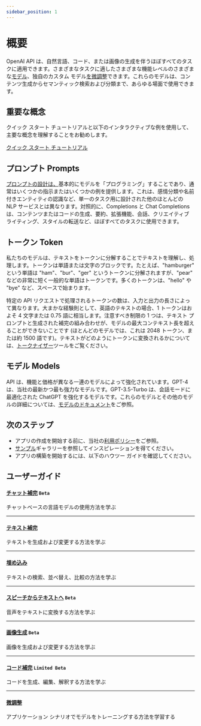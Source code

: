 ```yaml
---
sidebar_position: 1
---
```


# 概要

OpenAI API は、自然言語、コード、または画像の生成を伴うほぼすべてのタスクに適用できます。さまざまなタスクに適したさまざまな機能レベルのさまざまな[モデル](https://openai.xiniushu.com/docs/models)、独自のカスタム モデル[を微調整](https://openai.xiniushu.com/docs/guides/fine-tuning)できます。これらのモデルは、コンテンツ生成からセマンティック検索および分類まで、あらゆる場面で使用できます。

## 重要な概念

クイック スタート チュートリアルと以下のインタラクティブな例を使用して、主要な概念を理解することをお勧めします。

[クイック スタート チュートリアル](https://openai.xiniushu.com/docs/quickstart)

## プロンプト Prompts

[プロンプトの設計は、](https://openai.xiniushu.com/docs/guides/completion#prompt-design)基本的にモデルを「プログラミング」することであり、通常はいくつかの指示またはいくつかの例を提供します。これは、感情分類や名前付きエンティティの認識など、単一のタスク用に設計された他のほとんどの NLP サービスとは異なります。対照的に、Completions と Chat Completions は、コンテンツまたはコードの生成、要約、拡張機能、会話、クリエイティブ ライティング、スタイルの転送など、ほぼすべてのタスクに使用できます。

## トークン Token

私たちのモデルは、テキストをトークンに分解することでテキストを理解し、処理します。トークンは単語または文字のブロックです。たとえば、"hamburger" という単語は "ham"、"bur"、"ger" というトークンに分解されますが、"pear" などの非常に短く一般的な単語はトークンです。多くのトークンは、"hello" や "bye" など、スペースで始まります。

特定の API リクエストで処理されるトークンの数は、入力と出力の長さによって異なります。大まかな経験則として、英語のテキストの場合、1 トークンはおよそ 4 文字または 0.75 語に相当します。注意すべき制限の 1 つは、テキスト プロンプトと生成された補完の組み合わせが、モデルの最大コンテキスト長を超えることができないことです (ほとんどのモデルでは、これは 2048 トークン、または約 1500 語です)。テキストがどのようにトークンに変換されるかについては、[トークナイザー](https://platform.openai.com/tokenizer)ツールをご覧ください。

## モデル Models

API は、機能と価格が異なる一連のモデルによって強化されています。GPT-4 は、当社の最新かつ最も強力なモデルです。GPT-3.5-Turbo は、会話モードに最適化された ChatGPT を強化するモデルです。これらのモデルとその他のモデルの詳細については、[モデルのドキュメント](https://openai.xiniushu.com/docs/models)をご参照。

## 次のステップ

-   アプリの作成を開始する前に、当社の[利用ポリシー](https://openai.com/policies/usage-policies)をご参照。
-   [サンプル](https://platform.openai.com/examples)ギャラリーを参照してインスピレーションを得てください。
-   アプリの構築を開始するには、以下のハウツー ガイドを確認してください。

## ユーザーガイド

#### [チャット補完](https://openai.xiniushu.com/docs/guides/chat) `Beta`

チャットベースの言語モデルの使用方法を学ぶ

___

#### [テキスト補完](https://openai.xiniushu.com/docs/guides/completion)

テキストを生成および変更する方法を学ぶ

___

#### [埋め込み](https://openai.xiniushu.com/docs/guides/embeddings)

テキストの検索、並べ替え、比較の方法を学ぶ

___

#### [スピーチからテキストへ](https://openai.xiniushu.com/docs/guides/speech-to-text) `Beta`

音声をテキストに変換する方法を学ぶ

___

#### [画像生成](https://openai.xiniushu.com/docs/guides/images) `Beta`

画像を生成および変更する方法を学ぶ

___

#### [コード補完](https://openai.xiniushu.com/docs/guides/code) `Limited Beta`

コードを生成、編集、解釈する方法を学ぶ

___

#### [微調整](https://openai.xiniushu.com/docs/guides/fine-tuning)

アプリケーション シナリオでモデルをトレーニングする方法を学習する